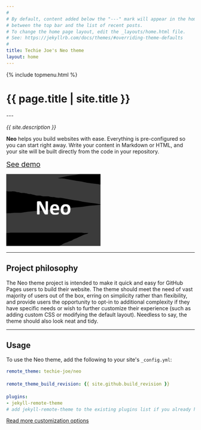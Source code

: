 ```yaml
---
#
# By default, content added below the "---" mark will appear in the home page
# between the top bar and the list of recent posts.
# To change the home page layout, edit the _layouts/home.html file.
# See: https://jekyllrb.com/docs/themes/#overriding-theme-defaults
#
title: Techie Joe's Neo theme
layout: home
---
```

<div class="_flex my-2">
  <div class="_flex-main"></div>
  {% include topmenu.html %}
</div>
<h1 id="_hero-title">{{ page.title | site.title }}</h1>
---

_{{ site.description }}_

**Neo** helps you build websites with ease. Everything is pre-configured so you can start right away. Write your content in Markdown or HTML, and your site will be built directly from the code in your repository.

<a href="./pages/" title="See how you can use this template to build your websites" class="_bt -l -blue" style="width:10rem;height:3rem;font-size:1.2rem;padding:0;margin:1em 0;">See demo</a>

![Thumbnail of Neo theme](thumbnail.png)

---

## Project philosophy

The Neo theme project is intended to make it quick and easy for GitHub Pages users to build their website. The theme should meet the need of vast majority of users out of the box, erring on simplicity rather than flexibility, and provide users the opportunity to opt-in to additional complexity if they have specific needs or wish to further customize their experience (such as adding custom CSS or modifying the default layout). Needless to say, the theme should also look neat and tidy.

---

## Usage

To use the Neo theme, add the following to your site's `_config.yml`:

```yml
remote_theme: techie-joe/neo

remote_theme_build_revision: {{ site.github.build_revision }}

plugins:
- jekyll-remote-theme
# add jekyll-remote-theme to the existing plugins list if you already have one.
```

[Read more customization options](https://github.com/techie-joe/neo?tab=readme-ov-file#customizing)